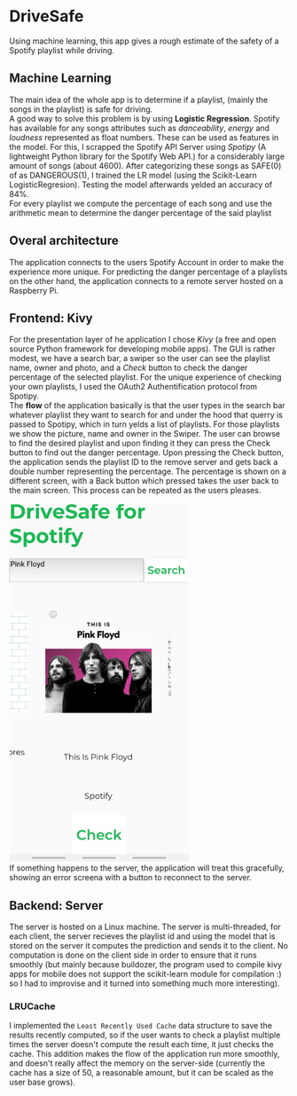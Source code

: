 # DriveSafe
Using machine learning, this app gives a rough estimate of the safety of a Spotify playlist while driving.

## Machine Learning
The main idea of the whole app is to determine if a playlist, (mainly the songs in the playlist) is safe for driving.\
A good way to solve this problem is by using **Logistic Regression**. Spotify has available for any songs attributes such as *danceability*, *energy* and *loudness* represented as float numbers. These can be used as features in the model. For this, I scrapped the Spotify API Server using *Spotipy* (A lightweight Python library for the Spotify Web API.) for a considerably large amount of songs (about 4600). After categorizing these songs as SAFE(0) of as DANGEROUS(1), I trained the LR model (using the Scikit-Learn LogisticRegresion). Testing the model afterwards yelded an accuracy of 84%.\
For every playlist we compute the percentage of each song and use the arithmetic mean to determine the danger percentage of the said playlist

## Overal architecture
The application connects to the users Spotify Account in order to make the experience more unique. For predicting the danger percentage of a playlists on the other hand, the application connects to a remote server hosted on a Raspberry Pi.

## Frontend: Kivy
For the presentation layer of he application I chose *Kivy* (a free and open source Python framework for developing mobile apps). The GUI is rather modest, we have a search bar, a swiper so the user can see the playlist name, owner and photo, and a *Check* button to check the danger percentage of the selected playlist. For the unique experience of checking your own playlists, I used the OAuth2 Authentification protocol from Spotipy.\
The **flow** of the application basically is that the user types in the search bar whatever playlist they want to search for and under the hood that querry is passed to Spotipy, which in turn yelds a list of playlists. For those playlists we show the picture, name and owner in the Swiper. The user can browse to find the desired playlist and upon finding it they can press the Check button to find out the danger percentage. Upon pressing the Check button, the application sends the playlist ID to the remove server and gets back a double number representing the percentage. The percentage is shown on a different screen, with a Back button which pressed takes the user back to the main screen. This process can be repeated as the users pleases.\
<br>
<img src="/Frontend/AppScreenShot.jpg" width=324 height=643.8 class="center">
<br>
If something happens to the server, the application will treat this gracefully, showing an error screena with a button to reconnect to the server.

## Backend: Server
The server is hosted on a Linux machine. The server is multi-threaded, for each client, the server recieves the playlist id and using the model that is stored on the server it computes the prediction and sends it to the client. No computation is done on the client side in order to ensure that it runs smoothly (but mainly because buildozer, the program used to compile kivy apps for mobile does not support the scikit-learn module for compilation :) so I had to improvise and it turned into something much more interesting).
### LRUCache
I implemented the `Least Recently Used Cache` data structure to save the results recently computed, so if the user wants to check a playlist multiple times the server doesn't compute the result each time, it just checks the cache. This addition makes the flow of the application run more smoothly, and doesn't really affect the memory on the server-side (currently the cache has a size of 50, a reasonable amount, but it can be scaled as the user base grows). 

